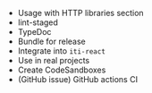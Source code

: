 -   Usage with HTTP libraries section
-   lint-staged
-   TypeDoc
-   Bundle for release
-   Integrate into `iti-react`
-   Use in real projects
-   Create CodeSandboxes
-   (GitHub issue) GitHub actions CI
